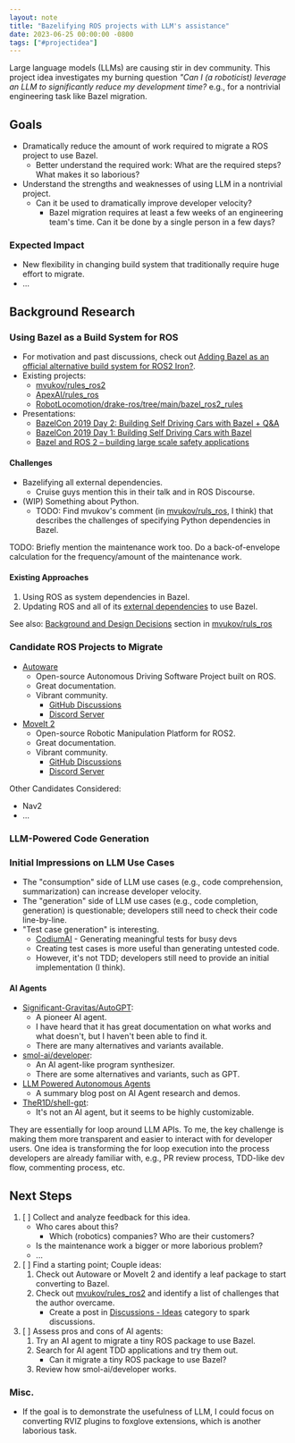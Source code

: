 ```yaml
---
layout: note
title: "Bazelifying ROS projects with LLM's assistance"
date: 2023-06-25 00:00:00 -0800
tags: ["#projectidea"]
---
```


Large language models (LLMs) are causing stir in dev community.
This project idea investigates my burning question _"Can I (a roboticist) leverage an LLM to significantly reduce my development time?_ e.g., for a nontrivial engineering task like Bazel migration.


## Goals

- Dramatically reduce the amount of work required to migrate a ROS project to use Bazel.
    - Better understand the required work: What are the required steps? What makes it so laborious?
- Understand the strengths and weaknesses of using LLM in a nontrivial project.
    - Can it be used to dramatically improve developer velocity?
        - Bazel migration requires at least a few weeks of an engineering team's time. Can it be done by a single person in a few days?

### Expected Impact

- New flexibility in changing build system that traditionally require huge effort to migrate.
- ...


## Background Research

### Using Bazel as a Build System for ROS

- For motivation and past discussions, check out [Adding Bazel as an official alternative build system for ROS2 Iron?](https://discourse.ros.org/t/adding-bazel-as-an-official-alternative-build-system-for-ros2-iron/28476).
- Existing projects:
    - [mvukov/rules_ros2](https://github.com/mvukov/rules_ros2)
    - [ApexAI/rules_ros](https://github.com/ApexAI/rules_ros)
    - [RobotLocomotion/drake-ros/tree/main/bazel_ros2_rules](https://github.com/RobotLocomotion/drake-ros/tree/main/bazel_ros2_rules)
- Presentations:
    - [BazelCon 2019 Day 2: Building Self Driving Cars with Bazel + Q&A](https://youtu.be/fjfFe98LTm8)
    - [BazelCon 2019 Day 1: Building Self Driving Cars with Bazel](https://youtu.be/Gh4SJuYUoQI)
    - [Bazel and ROS 2 – building large scale safety applications](https://vimeo.com/767139879)

#### Challenges

- Bazelifying all external dependencies.
    - Cruise guys mention this in their talk and in ROS Discourse.
- (WIP) Something about Python.
    - TODO: Find mvukov's comment (in [mvukov/ruls_ros](https://github.com/mvukov/rules_ros), I think) that describes the challenges of specifying Python dependencies in Bazel.

TODO: Briefly mention the maintenance work too. Do a back-of-envelope calculation for the frequency/amount of the maintenance work.

#### Existing Approaches

1. Using ROS as system dependencies in Bazel.
2. Updating ROS and all of its [external dependencies](https://github.com/mvukov/rules_ros2/tree/main/repositories) to use Bazel.

See also: [Background and Design Decisions](https://github.com/mvukov/rules_ros#background-and-design-decisions) section in [mvukov/ruls_ros](https://github.com/mvukov/rules_ros)

### Candidate ROS Projects to Migrate

- [Autoware](https://autowarefoundation.github.io/autoware-documentation/main/)
    - Open-source Autonomous Driving Software Project built on ROS.
    - Great documentation.
    - Vibrant community.
        - [GitHub Discussions](https://github.com/orgs/autowarefoundation/discussions)
        - [Discord Server](https://discord.gg/Q94UsPvReQ)
- [MoveIt 2](https://moveit.picknik.ai/main/index.html)
    - Open-source Robotic Manipulation Platform for ROS2.
    - Great documentation.
    - Vibrant community.
        - [GitHub Discussions](https://github.com/orgs/ros-planning/discussions)
        - [Discord Server](https://discord.gg/RrySut8)

Other Candidates Considered:
- Nav2
- ...

### LLM-Powered Code Generation

### Initial Impressions on LLM Use Cases

- The "consumption" side of LLM use cases (e.g., code comprehension, summarization) can increase developer velocity.
- The "generation" side of LLM use cases (e.g., code completion, generation) is questionable; developers still need to check their code line-by-line.
- "Test case generation" is interesting.
    - [CodiumAI](https://www.codium.ai/) - Generating meaningful tests for busy devs
    - Creating test cases is more useful than generating untested code.
    - However, it's not TDD; developers still need to provide an initial implementation (I think).

#### AI Agents

- [Significant-Gravitas/AutoGPT](https://github.com/Significant-Gravitas/Auto-GPT):
    - A pioneer AI agent.
    - I have heard that it has great documentation on what works and what doesn't, but I haven't been able to find it.
    - There are many alternatives and variants available.
- [smol-ai/developer](https://github.com/smol-ai/developer):
    - An AI agent-like program synthesizer.
    - There are some alternatives and variants, such as GPT.
- [LLM Powered Autonomous Agents](https://lilianweng.github.io/posts/2023-06-23-agent/)
    - A summary blog post on AI Agent research and demos.
- [TheR1D/shell-gpt](https://github.com/TheR1D/shell_gpt):
    - It's not an AI agent, but it seems to be highly customizable.

They are essentially for loop around LLM APIs.
To me, the key challenge is making them more transparent and easier to interact with for developer users.
One idea is transforming the for loop execution into the process developers are already familiar with, e.g., PR review process, TDD-like dev flow, commenting process, etc.


## Next Steps

1. [ ] Collect and analyze feedback for this idea.
    - Who cares about this?
        - Which (robotics) companies? Who are their customers?
    - Is the maintenance work a bigger or more laborious problem?
    - ...
1. [ ] Find a starting point; Couple ideas:
    1. Check out Autoware or MoveIt 2 and identify a leaf package to start converting to Bazel.
    1. Check out [mvukov/rules_ros2](https://github.com/mvukov/rules_ros2) and identify a list of challenges that the author overcame.
        - Create a post in [Discussions - Ideas](https://github.com/mvukov/rules_ros2/discussions/categories/ideas) category to spark discussions.
1. [ ] Assess pros and cons of AI agents:
    1. Try an AI agent to migrate a tiny ROS package to use Bazel.
    1. Search for AI agent TDD applications and try them out.
        - Can it migrate a tiny ROS package to use Bazel?
    1. Review how smol-ai/developer works.

### Misc.

- If the goal is to demonstrate the usefulness of LLM, I could focus on converting RVIZ plugins to foxglove extensions, which is another laborious task.
